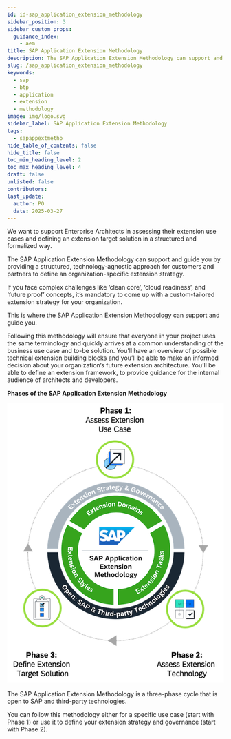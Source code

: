 ```yaml
---
id: id-sap_application_extension_methodology
sidebar_position: 3
sidebar_custom_props: 
  guidance_index:
    - aem
title: SAP Application Extension Methodology
description: The SAP Application Extension Methodology can support and guide you by providing a structured, technology-agnostic approach for customers and partners to define an organization-specific extension strategy.
slug: /sap_application_extension_methodology
keywords:
  - sap
  - btp
  - application
  - extension
  - methodology
image: img/logo.svg
sidebar_label: SAP Application Extension Methodology
tags:
  - sapappextmetho
hide_table_of_contents: false
hide_title: false
toc_min_heading_level: 2
toc_max_heading_level: 4
draft: false
unlisted: false
contributors:
last_update:
  author: PO
  date: 2025-03-27
---
```


We want to support Enterprise Architects in assessing their extension use cases and defining an extension target solution in a structured and formalized way.

The SAP Application Extension Methodology can support and guide you by providing a structured, technology-agnostic approach for customers and partners to define an organization-specific extension strategy.

If you face complex challenges like ‘clean core’, ‘cloud readiness’, and ‘future proof’ concepts, it’s mandatory to come up with a custom-tailored extension strategy for your organization.

This is where the SAP Application Extension Methodology can support and guide you.

Following this methodology will ensure that everyone in your project uses the same terminology and quickly arrives at a common understanding of the business use case and to-be solution. You’ll have an overview of possible technical extension building blocks and you’ll be able to make an informed decision about your organization’s future extension architecture. You’ll be able to define an extension framework, to provide guidance for the internal audience of architects and developers.

**Phases of the SAP Application Extension Methodology**

![](images/loiofd1b0537c7e1424ab9e99012ad994a78_LowRes.png "Phases of the SAP Application Extension Methodology")

The SAP Application Extension Methodology is a three-phase cycle that is open to SAP and third-party technologies.

You can follow this methodology either for a specific use case (start with Phase 1) or use it to define your extension strategy and governance (start with Phase 2).

